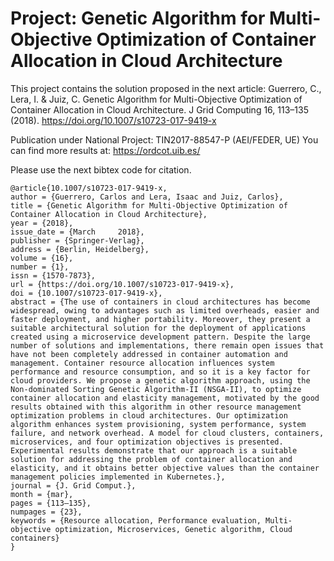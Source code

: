 # Project: Genetic Algorithm for Multi-Objective Optimization of Container Allocation in Cloud Architecture

This project contains the solution proposed in the next article:
Guerrero, C., Lera, I. & Juiz, C. Genetic Algorithm for Multi-Objective Optimization of Container Allocation in Cloud Architecture. J Grid Computing 16, 113–135 (2018). https://doi.org/10.1007/s10723-017-9419-x

Publication under National Project: TIN2017-88547-P (AEI/FEDER, UE)
You can find more results at: https://ordcot.uib.es/


Please use the next bibtex code for citation.

```
@article{10.1007/s10723-017-9419-x,
author = {Guerrero, Carlos and Lera, Isaac and Juiz, Carlos},
title = {Genetic Algorithm for Multi-Objective Optimization of Container Allocation in Cloud Architecture},
year = {2018},
issue_date = {March     2018},
publisher = {Springer-Verlag},
address = {Berlin, Heidelberg},
volume = {16},
number = {1},
issn = {1570-7873},
url = {https://doi.org/10.1007/s10723-017-9419-x},
doi = {10.1007/s10723-017-9419-x},
abstract = {The use of containers in cloud architectures has become widespread, owing to advantages such as limited overheads, easier and faster deployment, and higher portability. Moreover, they present a suitable architectural solution for the deployment of applications created using a microservice development pattern. Despite the large number of solutions and implementations, there remain open issues that have not been completely addressed in container automation and management. Container resource allocation influences system performance and resource consumption, and so it is a key factor for cloud providers. We propose a genetic algorithm approach, using the Non-dominated Sorting Genetic Algorithm-II (NSGA-II), to optimize container allocation and elasticity management, motivated by the good results obtained with this algorithm in other resource management optimization problems in cloud architectures. Our optimization algorithm enhances system provisioning, system performance, system failure, and network overhead. A model for cloud clusters, containers, microservices, and four optimization objectives is presented. Experimental results demonstrate that our approach is a suitable solution for addressing the problem of container allocation and elasticity, and it obtains better objective values than the container management policies implemented in Kubernetes.},
journal = {J. Grid Comput.},
month = {mar},
pages = {113–135},
numpages = {23},
keywords = {Resource allocation, Performance evaluation, Multi-objective optimization, Microservices, Genetic algorithm, Cloud containers}
}
```
